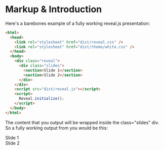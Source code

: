 # Markup & Introduction

Here's a barebones example of a fully working reveal.js presentation:

```html
<html>
  <head>
    <link rel="stylesheet" href="dist/reveal.css" />
    <link rel="stylesheet" href="dist/theme/white.css" />
  </head>
  <body>
    <div class="reveal">
      <div class="slides">
        <section>Slide 1</section>
        <section>Slide 2</section>
      </div>
    </div>
    <script src="dist/reveal.js"></script>
    <script>
      Reveal.initialize();
    </script>
  </body>
</html>
```

The content that you output will be wrapped inside the class="slides" div. So a fully working output from you would be this:

<section>Slide 1</section>
<section>Slide 2</section>